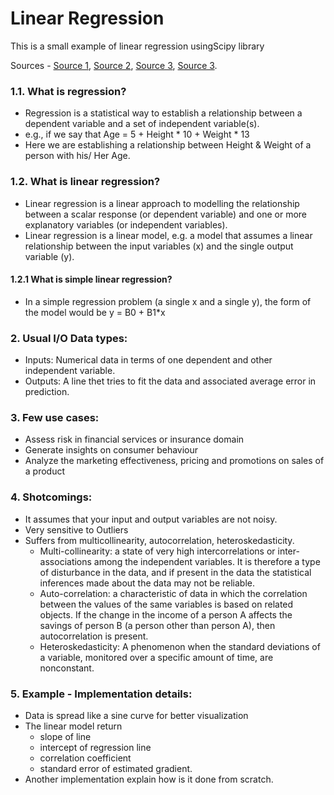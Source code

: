 # Linear Regression
This is a small example of linear regression usingScipy library

Sources - [Source 1](https://www.dezyre.com/data-science-in-r-programming-tutorial/linear-regression-tutorial), [Source 2](https://en.wikipedia.org/wiki/Linear_regression), [Source 3](https://machinelearningmastery.com/linear-regression-for-machine-learning/), [Source 3](https://analyticstraining.com/popular-applications-of-linear-regression-for-businesses/).

### 1.1. What is regression?
- Regression is a statistical way to establish a relationship between a dependent variable and a set of independent variable(s). 
- e.g., if we say that Age = 5 + Height * 10 + Weight * 13
- Here we are establishing a relationship between Height & Weight of a person with his/ Her Age. 
     
### 1.2. What is linear regression?
 - Linear regression is a linear approach to modelling the relationship between a scalar response (or dependent variable) and one or more explanatory variables (or independent variables).  
 - Linear regression is a linear model, e.g. a model that assumes a linear relationship between the input variables (x) and the single output variable (y).
 
 #### 1.2.1 What is simple linear regression?
 - In a simple regression problem (a single x and a single y), the form of the model would be y = B0 + B1*x


### 2. Usual I/O Data types:
- Inputs: Numerical data in terms of one dependent and other independent variable.
- Outputs: A line thet tries to fit the data and associated average error in prediction.


### 3. Few use cases:
- Assess risk in financial services or insurance domain
- Generate insights on consumer behaviour
- Analyze the marketing effectiveness, pricing and promotions on sales of a product


### 4. Shotcomings:
- It assumes that your input and output variables are not noisy.
- Very sensitive to Outliers
- Suffers from multicollinearity, autocorrelation, heteroskedasticity.
  - Multi-collinearity: a state of very high intercorrelations or inter-associations among the independent variables. It is therefore a type of disturbance in the data, and if present in the data the statistical inferences made about the data may not be reliable.
  - Auto-correlation: a characteristic of data in which the correlation between the values of the same variables is based on related objects. If the change in the income of a person A affects the savings of person B (a person other than person A), then autocorrelation is present. 
  - Heteroskedasticity: A phenomenon when the standard deviations of a variable, monitored over a specific amount of time, are nonconstant.

### 5. Example - Implementation details:
- Data is spread like a sine curve for better visualization
- The linear model return 
  - slope of line
  - intercept of regression line
  - correlation coefficient
  - standard error of estimated gradient.
- Another implementation explain how is it done from scratch. 

